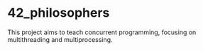 # 42_philosophers
This project aims to teach concurrent programming, focusing on multithreading and multiprocessing.
